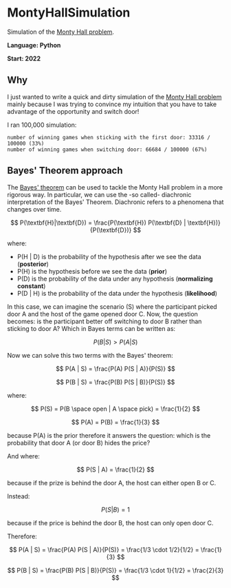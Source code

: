 # MontyHallSimulation
Simulation of the [Monty Hall problem](https://en.wikipedia.org/wiki/Monty_Hall_problem).

**Language: Python**

**Start: 2022**

## Why
I just wanted to write a quick and dirty simulation of the [Monty Hall problem](https://en.wikipedia.org/wiki/Monty_Hall_problem) mainly because I was trying to convince my intuition that you have to take advantage of the opportunity and switch door!

I ran 100,000 simulation:

```
number of winning games when sticking with the first door: 33316 / 100000 (33%)
number of winning games when switching door: 66684 / 100000 (67%)
```

## Bayes' Theorem approach
The [Bayes' theorem](https://en.wikipedia.org/wiki/Bayes%27_theorem) can be used to tackle the Monty Hall problem in a more rigorous way. In particular, we can use the -so called- diachronic interpretation of the Bayes' Theorem. Diachronic refers to a phenomena that changes over time.

$$ P(\textbf{H}|\textbf{D}) = \frac{P(\textbf{H}) P(\textbf{D} | \textbf{H})}{P(\textbf{D})} $$

where:

- P(H | D) is the probability of the hypothesis after we see the data (**posterior**)
- P(H) is the hypothesis before we see the data (**prior**)
- P(D) is the probability of the data under any hypothesis (**normalizing constant**)
- P(D | H) is the probability of the data under the hypothesis (**likelihood**)

In this case, we can imagine the scenario (S) where the participant picked door A and the host of the game opened door C. Now, the question becomes: is the participant better off switching to door B rather than sticking to door A? Which in Bayes terms can be written as:

$$ P(B | S) > P(A | S) $$

Now we can solve this two terms with the Bayes' theorem:

$$ P(A | S) = \frac{P(A) P(S | A)}{P(S)} $$

$$ P(B | S) = \frac{P(B) P(S | B)}{P(S)} $$

where:

$$ P(S) = P(B \space open | A \space pick) = \frac{1}{2} $$

$$ P(A) = P(B) = \frac{1}{3} $$

because P(A) is the prior therefore it answers the question: which is the probability that door A (or door B) hides the price? 

And where:

$$ P(S | A) = \frac{1}{2} $$

because if the prize is behind the door A, the host can either open B or C.

Instead:

$$ P(S | B) = 1 $$

because if the price is behind the door B, the host can only open door C.

Therefore:

$$ P(A | S) = \frac{P(A) P(S | A)}{P(S)} = \frac{1/3 \cdot 1/2}{1/2} = \frac{1}{3} $$

$$ P(B | S) = \frac{P(B) P(S | B)}{P(S)} = \frac{1/3 \cdot 1}{1/2} = \frac{2}{3} $$


